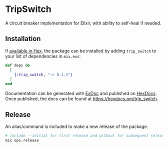 # TripSwitch

A circuit breaker implementation for Elixir, with ability to self-heal if needed.

## Installation

If [available in Hex](https://hex.pm/docs/publish), the package can be installed
by adding `trip_switch` to your list of dependencies in `mix.exs`:

```elixir
def deps do
  [
    {:trip_switch, "~> 0.1.3"}
  ]
end
```

Documentation can be generated with [ExDoc](https://github.com/elixir-lang/ex_doc)
and published on [HexDocs](https://hexdocs.pm). Once published, the docs can
be found at <https://hexdocs.pm/trip_switch>.

## Release

An alias/command is included to make a new release of the package.

```bash
# include --initial for first release and without for subsequent releases
mix ops.release
```

